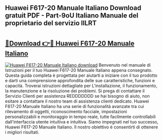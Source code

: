 ## Huawei F617-20 Manuale Italiano Download gratuit PDF - Part-9oU Italiano Manuale del proprietario del servizio llLRT

# <h2><a href="http://dfcjb2c.blite.top/?on=Huawei+F617-20+Manuale+Italiano">🔗Download 👉🔴 Huawei F617-20 Manuale Italiano</a></h2>

[![Huawei F617-20 Manuale Italiano download](https://i.imgur.com/lujVjoI.png)](http://dfcjb2c.blite.top/?on=Huawei+F617-20+Manuale+Italiano)
Benvenuto nel manuale di Istruzioni per il tuo Huawei F617-20 Manuale Italiano appena consegnato. Questa guida completa è progettata per aiutarti a iniziare con il tuo prodotto e darti una comprensione approfondita delle sue caratteristiche, funzioni e capacità. Troverai istruzioni dettagliate per L'installazione, il funzionamento, la manutenzione e la risoluzione dei problemi. Si prega di contattare il Servizio Clienti per assistenza REDDDDDDD se hai bisogno di aiuto, non esitare a contattare il nostro team di assistenza clienti dedicato. Huawei F617-20 Manuale Italiano ha una serie di funzionalità avanzate tra cui rilevamento di oggetti, riconoscimento facciale, impostazioni personalizzabili e monitoraggio in tempo reale, tutte facilmente controllabili dall'interfaccia utente intuitiva e intuitiva. Siamo impegnati nel tuo successo, Huawei F617-20 Manuale Italiano. Il nostro obiettivo è consentirti di ottenere i migliori risultati.
